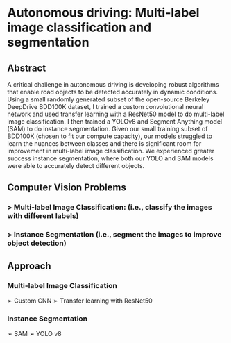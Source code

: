 # Autonomous driving: Multi-label image classification and segmentation


## Abstract
A critical challenge in autonomous driving is developing robust algorithms that enable road objects to be detected accurately in dynamic conditions. Using a small randomly generated subset of the open-source Berkeley DeepDrive BDD100K dataset, I trained a custom convolutional neural network and used transfer learning with a ResNet50 model to do multi-label image classification. I then trained a YOLOv8 and Segment Anything model (SAM) to do instance segmentation. Given our small training subset of BDD100K (chosen to fit our compute capacity), our models struggled to learn the nuances between classes and there is significant room for improvement in multi-label image classification. We experienced greater success instance segmentation, where both our YOLO and SAM models were able to accurately detect different objects.

## Computer Vision Problems
### > Multi-label Image Classification: (i.e., classify the images with different labels)
### > Instance Segmentation (i.e., segment the images to improve object detection)

## Approach
### Multi-label Image Classification
➢ Custom CNN
➢ Transfer learning with ResNet50
### Instance Segmentation
➢ SAM
➢ YOLO v8


